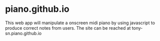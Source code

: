 # piano.github.io
This web app will manipulate a onscreen midi piano by using javascript to produce correct notes from users. The site can be reached at tony-sn.piano.github.io
